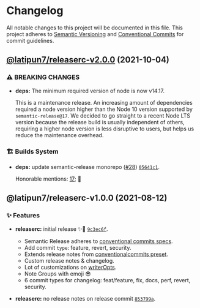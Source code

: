 # Changelog

All notable changes to this project will be documented in this file.
This project adheres to [Semantic Versioning](https://semver.org) and [Conventional Commits](https://www.conventionalcommits.org) for commit guidelines.

## [@latipun7/releaserc-v2.0.0](https://github.com/latipun7/library/compare/@latipun7/releaserc@1.0.0...@latipun7/releaserc@2.0.0) (2021-10-04)

### ⚠ BREAKING CHANGES

- **deps:** The minimum required version of node is now v14.17.

  This is a maintenance release. An increasing amount of dependencies
  required a node version higher than the Node 10 version supported by
  `semantic-release@17`. We decided to go straight to a recent Node LTS
  version because the release build is usually independent of others,
  requiring a higher node version is less disruptive to users, but helps us
  reduce the maintenance overhead.

### 🏗️ Builds System

- **deps:** update semantic-release monorepo ([#28](https://github.com/latipun7/library/issues/28)) [`05641c1`](https://github.com/latipun7/library/commit/05641c1bdbf00dfb650c152c2d88c48afcb2dfdb).

  Honorable mentions: [17](https://github.com/17); 💖

## @latipun7/releaserc-v1.0.0 (2021-08-12)

### ✨ Features

- **releaserc:** initial release ✨🚀 [`9c3ec6f`](https://github.com/latipun7/library/commit/9c3ec6fe883a83abe4f7413916b21a6cc7ff2afb).

  - Semantic Release adheres to [conventional commits specs](https://www.conventionalcommits.org/en/v1.0.0/#specification).
  - Add commit `type`: feature, revert, security.
  - Extends release notes from [conventionalcommits preset](https://github.com/conventional-changelog/conventional-changelog/tree/master/packages/conventional-changelog-conventionalcommits).
  - Custom release notes & changelog.
  - Lot of customizations on [writerOpts](https://github.com/conventional-changelog/conventional-changelog/tree/master/packages/conventional-changelog-writer#options).
  - Note Groups with emoji 😎
  - 6 commit types for changelog: feat/feature, fix, docs, perf, revert, security.

- **releaserc:** no release notes on release commit [`853799a`](https://github.com/latipun7/library/commit/853799aafb3ca24cbca455059b478d43dbc0f30f).

